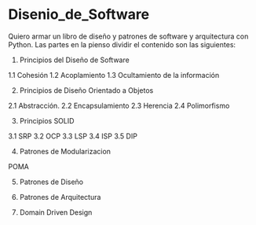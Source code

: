 # Disenio_de_Software
Quiero armar un libro de diseño y patrones de software y arquitectura con Python.
Las partes en la pienso dividir el contenido son las siguientes:

1. Principios del Diseño de Software

1.1 Cohesión
1.2 Acoplamiento
1.3 Ocultamiento de la información

2. Principios de Diseño Orientado a Objetos

2.1 Abstracción.
2.2 Encapsulamiento
2.3 Herencia
2.4 Polimorfismo

3. Principios SOLID

3.1 SRP
3.2 OCP
3.3 LSP
3.4 ISP
3.5 DIP

4. Patrones de Modularizacion

POMA

5. Patrones de Diseño

6. Patrones de Arquitectura

7. Domain Driven Design
